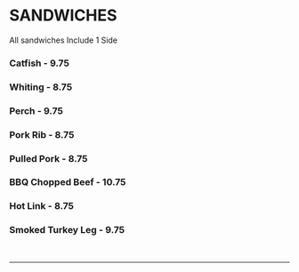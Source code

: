 # SANDWICHES

 <Banner>All sandwiches Include 1 Side</Banner>

 ### Catfish - 9.75
 ### Whiting - 8.75
 ### Perch - 9.75
 ### Pork Rib - 8.75
 ### Pulled Pork - 8.75
 ### BBQ Chopped Beef - 10.75
 ### Hot Link - 8.75
 ### Smoked Turkey Leg - 9.75

<br>
<hr>
<Available/>
<Disclaimer/>
